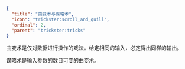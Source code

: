 ```json
{
  "title": "曲变术与谋略术",
  "icon": "trickster:scroll_and_quill",
  "ordinal": 2,
  "parent": "trickster:tricks"
}
```

曲变术是仅对数据进行操作的戏法。给定相同的输入，必定得出同样的输出。


谋略术是输入参数的数目可变的曲变术。
